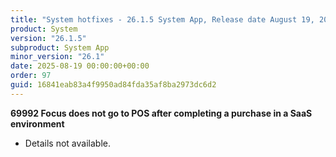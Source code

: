 ```yaml
---
title: "System hotfixes - 26.1.5 System App, Release date August 19, 2025 - Hotfixes"
product: System
version: "26.1.5"
subproduct: System App
minor_version: "26.1"
date: 2025-08-19 00:00:00+00:00
order: 97
guid: 16841eab83a4f9950ad84fda35af8ba2973dc6d2
---
```


<strong>69992 Focus does not go to POS after completing a purchase in a SaaS environment</strong>
<ul><li>Details not available.</li></ul>
